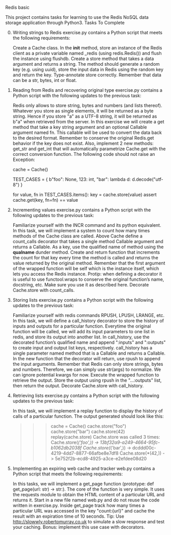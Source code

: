 Redis basic

This project contains tasks for learning to use the Redis NoSQL data storage application through Python3.
Tasks To Complete

0. Writing strings to Redis
exercise.py contains a Python script that meets the following requirements:

    Create a Cache class. In the __init__ method, store an instance of the Redis client as a private variable named _redis (using redis.Redis()) and flush the instance using flushdb.
    Create a store method that takes a data argument and returns a string. The method should generate a random key (e.g. using uuid), store the input data in Redis using the random key and return the key.
    Type-annotate store correctly. Remember that data can be a str, bytes, int or float.

1. Reading from Redis and recovering original type
exercise.py contains a Python script with the following updates to the previous task:

    Redis only allows to store string, bytes and numbers (and lists thereof). Whatever you store as single elements, it will be returned as a byte string. Hence if you store "a" as a UTF-8 string, it will be returned as b"a" when retrieved from the server.
    In this exercise we will create a get method that take a key string argument and an optional Callable argument named fn. This callable will be used to convert the data back to the desired format.
    Remember to conserve the original Redis.get behavior if the key does not exist.
    Also, implement 2 new methods: get_str and get_int that will automatically parametrize Cache.get with the correct conversion function.
    The following code should not raise an Exception:

    cache = Cache()

    TEST_CASES = {
        b"foo": None,
        123: int,
        "bar": lambda d: d.decode("utf-8")
    }

    for value, fn in TEST_CASES.items():
        key = cache.store(value)
        assert cache.get(key, fn=fn) == value

2. Incrementing values
exercise.py contains a Python script with the following updates to the previous task:

    Familiarize yourself with the INCR command and its python equivalent.
    In this task, we will implement a system to count how many times methods of the Cache class are called.
    Above Cache define a count_calls decorator that takes a single method Callable argument and returns a Callable.
    As a key, use the qualified name of method using the __qualname__ dunder method.
    Create and return function that increments the count for that key every time the method is called and returns the value returned by the original method.
    Remember that the first argument of the wrapped function will be self which is the instance itself, which lets you access the Redis instance.
    Protip: when defining a decorator it is useful to use functool.wraps to conserve the original function’s name, docstring, etc. Make sure you use it as described here.
    Decorate Cache.store with count_calls.

3. Storing lists
exercise.py contains a Python script with the following updates to the previous task:

    Familiarize yourself with redis commands RPUSH, LPUSH, LRANGE, etc.
    In this task, we will define a call_history decorator to store the history of inputs and outputs for a particular function.
    Everytime the original function will be called, we will add its input parameters to one list in redis, and store its output into another list.
    In call_history, use the decorated function’s qualified name and append ":inputs" and ":outputs" to create input and output list keys, respectively.
    call_history has a single parameter named method that is a Callable and returns a Callable.
    In the new function that the decorator will return, use rpush to append the input arguments. Remember that Redis can only store strings, bytes and numbers. Therefore, we can simply use str(args) to normalize. We can ignore potential kwargs for now.
    Execute the wrapped function to retrieve the output. Store the output using rpush in the "...:outputs" list, then return the output.
    Decorate Cache.store with call_history.

4. Retrieving lists
exercise.py contains a Python script with the following updates to the previous task:

    In this task, we will implement a replay function to display the history of calls of a particular function.
    The output generated should look like this:

    >>> cache = Cache()
    >>> cache.store("foo")
    >>> cache.store("bar")
    >>> cache.store(42)
    >>> replay(cache.store)
    Cache.store was called 3 times:
    Cache.store(*('foo',)) -> 13bf32a9-a249-4664-95fc-b1062db2038f
    Cache.store(*('bar',)) -> dcddd00c-4219-4dd7-8877-66afbe8e7df8
    Cache.store(*(42,)) -> 5e752f2b-ecd8-4925-a3ce-e2efdee08d20

5. Implementing an expiring web cache and tracker
web.py contains a Python script that meets the following requirements:

    In this tasks, we will implement a get_page function (prototype: def get_page(url: str) -> str:). The core of the function is very simple. It uses the requests module to obtain the HTML content of a particular URL and returns it.
    Start in a new file named web.py and do not reuse the code written in exercise.py.
    Inside get_page track how many times a particular URL was accessed in the key "count:{url}" and cache the result with an expiration time of 10 seconds.
    Tip: Use http://slowwly.robertomurray.co.uk to simulate a slow response and test your caching.
    Bonus: implement this use case with decorators.



